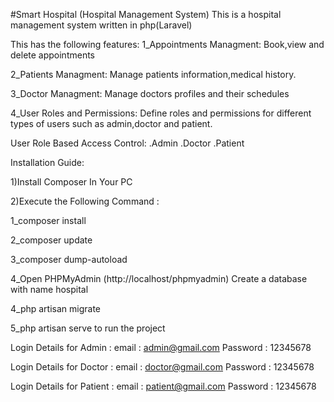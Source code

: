 #Smart Hospital (Hospital Management System) 
This is a hospital management system written in php(Laravel)

This has the following features:
1_Appointments Managment: Book,view and delete appointments

2_Patients Managment: Manage patients information,medical history.

3_Doctor Managment: Manage doctors profiles and their schedules

4_User Roles and Permissions: Define roles and permissions for different types of users such as admin,doctor and patient.

User Role Based Access Control: 
.Admin 
.Doctor 
.Patient


Installation Guide: 

1)Install Composer In Your PC

2)Execute the Following Command :

1_composer install

2_composer update

3_composer dump-autoload

4_Open PHPMyAdmin (http://localhost/phpmyadmin)
  Create a database with name hospital

4_php artisan migrate

5_php artisan serve to run the project


Login Details for Admin : 
email : admin@gmail.com 
Password : 12345678

Login Details for Doctor : 
email : doctor@gmail.com 
Password : 12345678

Login Details for Patient : 
email : patient@gmail.com 
Password : 12345678


